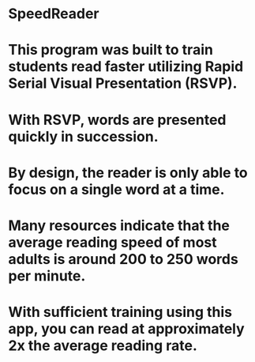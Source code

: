 # SpeedReader
# This program was built to train students read faster utilizing Rapid Serial Visual Presentation (RSVP). 
# With RSVP, words are presented quickly in succession. 
# By design, the reader is only able to focus on a single word at a time. 
# Many resources indicate that the average reading speed of most adults is around 200 to 250 words per minute.
# With sufficient training using this app, you can read at approximately 2x the average reading rate.
